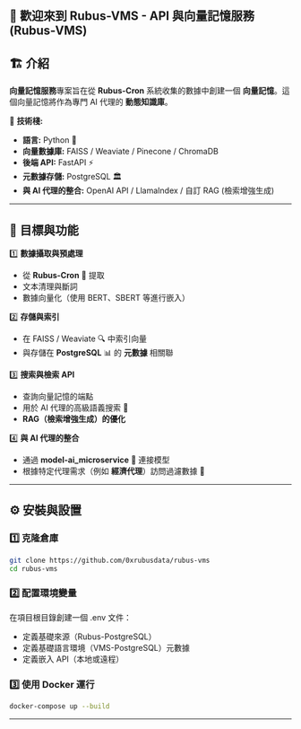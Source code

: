 ## 🌿 歡迎來到 **Rubus-VMS - API 與向量記憶服務 (Rubus-VMS)**

## 🏗️ 介紹
**向量記憶服務**專案旨在從 **Rubus-Cron** 系統收集的數據中創建一個 **向量記憶**。這個向量記憶將作為專門 AI 代理的 **動態知識庫**。

🔹 **技術棧:**
- **語言:** Python 🐍
- **向量數據庫:** FAISS / Weaviate / Pinecone / ChromaDB
- **後端 API:** FastAPI ⚡
- **元數據存儲:** PostgreSQL 🏛️
- **與 AI 代理的整合:** OpenAI API / LlamaIndex / 自訂 RAG (檢索增強生成)

---

## 🎯 目標與功能

1️⃣ **數據攝取與預處理**
   - 從 **Rubus-Cron** 📡 提取
   - 文本清理與斷詞
   - 數據向量化（使用 BERT、SBERT 等進行嵌入）

2️⃣ **存儲與索引**
   - 在 FAISS / Weaviate 🔍 中索引向量
   - 與存儲在 **PostgreSQL** 📊 的 **元數據** 相關聯

3️⃣ **搜索與檢索 API**
   - 查詢向量記憶的端點
   - 用於 AI 代理的高級語義搜索 🤖
   - **RAG（檢索增強生成）的優化**

4️⃣ **與 AI 代理的整合**
   - 通過 **model-ai_microservice** 🎯 連接模型
   - 根據特定代理需求（例如 **經濟代理**）訪問過濾數據 🏦

---

## ⚙️ **安裝與設置**

### **1️⃣ 克隆倉庫**
```sh
git clone https://github.com/0xrubusdata/rubus-vms
cd rubus-vms
```
### **2️⃣ 配置環境變量**
在項目根目錄創建一個 .env 文件：
 - 定義基礎來源（Rubus-PostgreSQL）
 - 定義基礎語言環境（VMS-PostgreSQL）元數據
 - 定義嵌入 API（本地或遠程）

### **3️⃣ 使用 Docker 運行**
```sh
docker-compose up --build
```

---